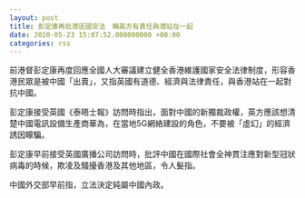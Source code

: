 ```yaml
---
layout: post
title: 彭定康再批港區國安法　稱英方有責任與港站在一起
date: 2020-05-23 15:07:52.000000000 +08:00
categories: rss
---
```


前港督彭定康再度回應全國人大審議建立健全香港維護國家安全法律制度，形容香港民眾是被中國「出賣」，又指英國有道德、經濟與法律責任，與香港站在一起對抗中國。

彭定康接受英國《泰晤士報》訪問時指出，面對中國的新獨裁政權，英方應該想清楚中國電訊設備生產商華為，在當地5G網絡建設的角色，不要被「虛幻」的經濟誘因矇騙。

彭定康早前接受英國廣播公司訪問時，批評中國在國際社會全神貫注應對新型冠狀病毒的時候，欺凌及騷擾香港及其他地區，令人髮指。

中國外交部早前指，立法決定純屬中國內政。
